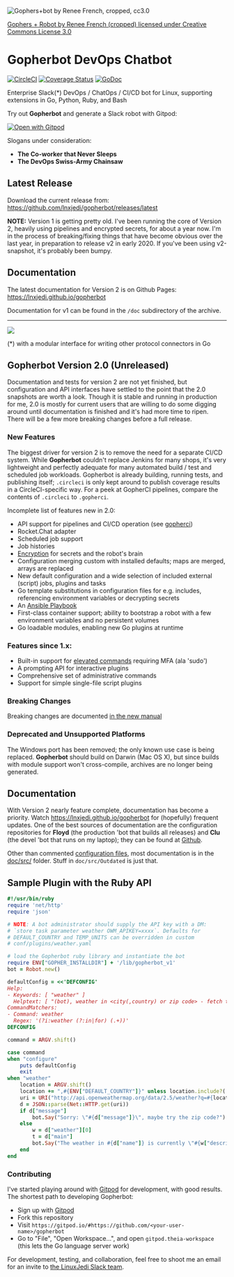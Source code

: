 ![Gophers+bot by Renee French, cropped, cc3.0](https://raw.githubusercontent.com/wiki/lnxjedi/gopherbot/gopherbot.PNG)

[Gophers + Robot by Renee French (cropped) licensed under Creative Commons License 3.0](https://creativecommons.org/licenses/by/3.0/)

# Gopherbot DevOps Chatbot

[![CircleCI](https://circleci.com/gh/lnxjedi/gopherbot.svg?style=shield)](https://circleci.com/gh/lnxjedi/gopherbot)
[![Coverage Status](https://coveralls.io/repos/github/lnxjedi/gopherbot/badge.svg?branch=master&service=github)](https://coveralls.io/github/lnxjedi/gopherbot?branch=master)
[![GoDoc](https://godoc.org/github.com/lnxjedi/gopherbot/bot?status.png)](https://godoc.org/github.com/lnxjedi/gopherbot/bot)

Enterprise Slack(\*) DevOps / ChatOps / CI/CD bot for Linux, supporting extensions in Go, Python, Ruby, and Bash

Try out **Gopherbot** and generate a Slack robot with Gitpod:

[![Open with Gitpod](https://gitpod.io/button/open-in-gitpod.svg)](https://gitpod.io/#https://github.com/lnxjedi/gopherbot)

Slogans under consideration:
* **The Co-worker that Never Sleeps**
* **The DevOps Swiss-Army Chainsaw**

## Latest Release
Download the current release from: https://github.com/lnxjedi/gopherbot/releases/latest

**NOTE:** Version 1 is getting pretty old. I've been running the core of Version 2, heavily using pipelines and encrypted secrets, for about a year now. I'm in the process of breaking/fixing things that have become obvious over the last year, in preparation to release v2 in early 2020. If you've been using v2-snapshot, it's probably been bumpy.

## Documentation
The latest documentation for Version 2 is on Github Pages: https://lnxjedi.github.io/gopherbot

Documentation for v1 can be found in the `/doc` subdirectory of the archive.

---

![](https://raw.githubusercontent.com/wiki/lnxjedi/gopherbot/botdemo.gif)

(*) with a modular interface for writing other protocol connectors in Go

## Gopherbot Version 2.0 (Unreleased)

Documentation and tests for version 2 are not yet finished, but configuration and API interfaces have settled to the point that the 2.0 snapshots are worth a look. Though it is stable and running in production for me, 2.0 is mostly for current users that are willing to do some digging around until documentation is finished and it's had more time to ripen. There will be a few more breaking changes before a full release.

### New Features

The biggest driver for version 2 is to remove the need for a separate CI/CD system. While **Gopherbot** couldn't replace Jenkins for many shops, it's very lightweight and perfectly adequate for many automated build / test and scheduled job workloads. Gopherbot is already building, running tests, and publishing itself; `.circleci` is only kept around to publish coverage results in a CircleCI-specific way. For a peek at GopherCI pipelines, compare the contents of `.circleci` to `.gopherci`.

Incomplete list of features new in 2.0:
* API support for pipelines and CI/CD operation (see [gopherci](jobs/gopherci.py))
* Rocket.Chat adapter
* Scheduled job support
* Job histories
* [Encryption](doc/src/Security-Overview.md) for secrets and the robot's brain
* Configuration merging custom with installed defaults; maps are merged, arrays are replaced
* New default configuration and a wide selection of included external (script) jobs, plugins and tasks
* Go template substitutions in configuration files for e.g. includes, referencing environment variables or decrypting secrets
* An [Ansible Playbook](https://github.com/lnxjedi/ansible-role-gopherbot)
* First-class container support; ability to bootstrap a robot with a few environment variables and no persistent volumes
* Go loadable modules, enabling new Go plugins at runtime

### Features since 1.x:
* Built-in support for [elevated commands](doc/src/Security-Overview.md#elevation) requiring MFA (ala 'sudo')
* A prompting API for interactive plugins
* Comprehensive set of administrative commands
* Support for simple single-file script plugins

### Breaking Changes

Breaking changes are documented [in the new manual](https://lnxjedi.github.io/gopherbot/Upgrading.html)

### Deprecated and Unsupported Platforms
The Windows port has been removed; the only known use case is being replaced. **Gopherbot** should build on Darwin (Mac OS X), but since builds with module support won't cross-compile, archives are no longer being generated.

## Documentation

With Version 2 nearly feature complete, documentation has become a priority. Watch https://lnxjedi.github.io/gopherbot for (hopefully) frequent updates. One of the best sources of documentation are the configuration repositories for **Floyd** (the production 'bot that builds all releases) and **Clu** (the devel 'bot that runs on my laptop); they can be found at [Github](https://github.com/parsley42).

Other than commented [configuration files](conf/robot.yaml), most documentation is in the [doc/src/](doc/src/) folder. Stuff in `doc/src/Outdated` is just that.

## Sample Plugin with the Ruby API
```ruby
#!/usr/bin/ruby
require 'net/http'
require 'json'

# NOTE: A bot administrator should supply the API key with a DM:
# `store task parameter weather OWM_APIKEY=xxxx`. Defaults for
# DEFAULT_COUNTRY and TEMP_UNITS can be overridden in custom
# conf/plugins/weather.yaml

# load the Gopherbot ruby library and instantiate the bot
require ENV["GOPHER_INSTALLDIR"] + '/lib/gopherbot_v1'
bot = Robot.new()

defaultConfig = <<'DEFCONFIG'
Help:
- Keywords: [ "weather" ]
  Helptext: [ "(bot), weather in <city(,country) or zip code> - fetch the weather from OpenWeatherMap" ]
CommandMatchers:
- Command: weather
  Regex: '(?i:weather (?:in|for) (.+))'
DEFCONFIG

command = ARGV.shift()

case command
when "configure"
	puts defaultConfig
	exit
when "weather"
    location = ARGV.shift()
    location += ",#{ENV["DEFAULT_COUNTRY"]}" unless location.include?(',')
    uri = URI("http://api.openweathermap.org/data/2.5/weather?q=#{location}&units=#{ENV["TEMP_UNITS"]}&APPID=#{ENV["OWM_APIKEY"]}")
    d = JSON::parse(Net::HTTP.get(uri))
    if d["message"]
        bot.Say("Sorry: \"#{d["message"]}\", maybe try the zip code?")
    else
        w = d["weather"][0]
        t = d["main"]
        bot.Say("The weather in #{d["name"]} is currently \"#{w["description"]}\" and #{t["temp"]} degrees, with a forecast low of #{t["temp_min"]} and high of #{t["temp_max"]}")
    end
end
```

### Contributing
I've started playing around with [Gitpod](https://gitpod.io) for development, with good results. The shortest path to developing Gopherbot:
* Sign up with [Gitpod](https://gitpod.io)
* Fork this repository
* Visit `https://gitpod.io/#https://github.com/<your-user-name>/gopherbot`
* Go to "File", "Open Workspace...", and open `gitpod.theia-workspace` (this lets the Go language server work)

For development, testing, and collaboration, feel free to shoot me an email for an invite to [the LinuxJedi Slack team](https://linuxjedi.slack.com).
